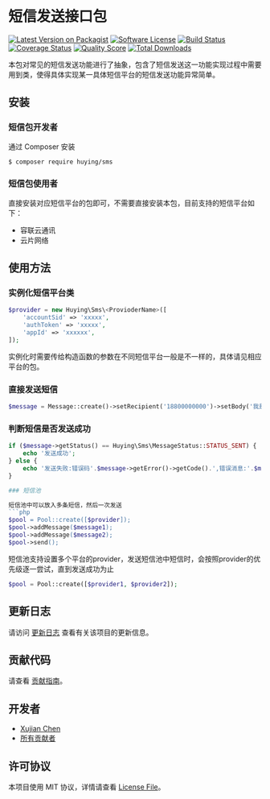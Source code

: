 # 短信发送接口包

[![Latest Version on Packagist][ico-version]][link-packagist]
[![Software License][ico-license]](LICENSE.md)
[![Build Status][ico-travis]][link-travis]
[![Coverage Status][ico-scrutinizer]][link-scrutinizer]
[![Quality Score][ico-code-quality]][link-code-quality]
[![Total Downloads][ico-downloads]][link-downloads]

本包对常见的短信发送功能进行了抽象，包含了短信发送这一功能实现过程中需要用到类，使得具体实现某一具体短信平台的短信发送功能异常简单。

## 安装

### 短信包开发者

通过 Composer 安装

``` bash
$ composer require huying/sms
```

### 短信包使用者

直接安装对应短信平台的包即可，不需要直接安装本包，目前支持的短信平台如下：
- 容联云通讯
- 云片网络

## 使用方法

### 实例化短信平台类

```php
$provider = new Huying\Sms\<ProvioderName>([
    'accountSid' => 'xxxxx',
    'authToken' => 'xxxxx',
    'appId' => 'xxxxxx',
]);
```
实例化时需要传给构造函数的参数在不同短信平台一般是不一样的，具体请见相应平台的包。

### 直接发送短信

```php
$message = Message::create()->setRecipient('18800000000')->setBody('我是短信内容')->using($provider)->send();
```

### 判断短信是否发送成功

```php
if ($message->getStatus() == Huying\Sms\MessageStatus::STATUS_SENT) {
    echo '发送成功';
} else {
    echo '发送失败:错误码'.$message->getError()->getCode().',错误消息:'.$message->getError()->getMessage();
}

### 短信池

短信池中可以放入多条短信，然后一次发送
```php
$pool = Pool::create([$provider]);
$pool->addMessage($message1);
$pool->addMessage($message2);
$pool->send();
```
短信池支持设置多个平台的provider，发送短信池中短信时，会按照provider的优先级逐一尝试，直到发送成功为止
```php
$pool = Pool::create([$provider1, $provider2]);
```

## 更新日志

请访问 [更新日志](CHANGELOG.md) 查看有关该项目的更新信息。

## 贡献代码

请查看 [贡献指南](CONTRIBUTING.md)。

## 开发者

- [Xujian Chen][link-author]
- [所有贡献者][link-contributors]

## 许可协议

本项目使用 MIT 协议，详情请查看 [License File](LICENSE.md)。

[ico-version]: https://img.shields.io/packagist/v/huying/sms.svg?style=flat-square
[ico-license]: https://img.shields.io/badge/license-MIT-brightgreen.svg?style=flat-square
[ico-travis]: https://img.shields.io/travis/echo58/sms/master.svg?style=flat-square
[ico-scrutinizer]: https://img.shields.io/scrutinizer/coverage/g/echo58/sms.svg?style=flat-square
[ico-code-quality]: https://img.shields.io/scrutinizer/g/echo58/sms.svg?style=flat-square
[ico-downloads]: https://img.shields.io/packagist/dt/huying/sms.svg?style=flat-square

[link-packagist]: https://packagist.org/packages/huying/sms
[link-travis]: https://travis-ci.org/echo58/sms
[link-scrutinizer]: https://scrutinizer-ci.com/g/echo58/sms/code-structure
[link-code-quality]: https://scrutinizer-ci.com/g/echo58/sms
[link-downloads]: https://packagist.org/packages/huying/sms
[link-author]: https://github.com/:author_username
[link-contributors]: ../../contributors
